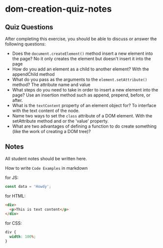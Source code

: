 # dom-creation-quiz-notes

## Quiz Questions

After completing this exercise, you should be able to discuss or answer the following questions:

- Does the `document.createElement()` method insert a new element into the page?
  No it only creates the element but doesn't insert it into the page
- How do you add an element as a child to another element?
  With the appendChild method
- What do you pass as the arguments to the `element.setAttribute()` method?
  The attribute name and value
- What steps do you need to take in order to insert a new element into the page?
  Use an insertion method such as append, prepend, before, or after.
- What is the `textContent` property of an element object for?
  To interface with the text content of the node.
- Name two ways to set the `class` attribute of a DOM element.
  With the setAttribute method and or the 'value' property.
- What are two advantages of defining a function to do create something (like the work of creating a DOM tree)?

## Notes

All student notes should be written here.

How to write `Code Examples` in markdown

for JS:

```javascript
const data = 'Howdy';
```

for HTML:

```html
<div>
  <p>This is text content</p>
</div>
```

for CSS:

```css
div {
  width: 100%;
}
```
